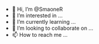 - 👋 Hi, I’m @SmaoneR
- 👀 I’m interested in ...
- 🌱 I’m currently learning ...
- 💞️ I’m looking to collaborate on ...
- 📫 How to reach me ...

<!---
SmaoneR/SmaoneR is a ✨ special ✨ repository because its `README.md` (this file) appears on your GitHub profile.
You can click the Preview link to take a look at your changes.
--->
